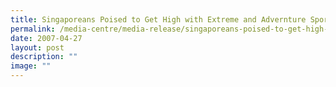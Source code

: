 ```yaml
---
title: Singaporeans Poised to Get High with Extreme and Advernture Sports Activities
permalink: /media-centre/media-release/singaporeans-poised-to-get-high-with-extreme-and-advernture-sports/
date: 2007-04-27
layout: post
description: ""
image: ""
---
```

